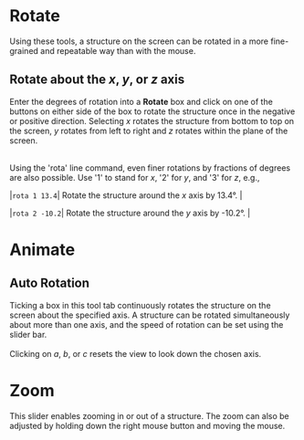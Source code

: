 # Rotate
Using these tools, a structure on the screen can be rotated in a more fine-grained and repeatable way than with the mouse.

## Rotate about the *x*, *y*, or *z* axis
Enter the degrees of rotation into a **Rotate** box and click on one of the buttons on either side of the box to rotate the structure once in the negative or positive direction. Selecting *x* rotates the structure from bottom to top on the screen, *y* rotates from left to right and *z* rotates within the plane of the screen. 
<br>
<br>

Using the '<c>rota</c>' line command, even finer rotations by fractions of degrees are also possible. Use '1' to stand for *x*, '2' for *y*, and '3' for *z*, e.g.,

|`rota 1 13.4`| Rotate the structure around the *x* axis by 13.4&deg;. |

|`rota 2 -10.2`| Rotate the structure around the *y* axis by -10.2&deg;. |


# Animate
## Auto Rotation
Ticking a box in this tool tab continuously rotates the structure on the screen about the specified axis. A structure can be rotated simultaneously about more than one axis, and the speed of rotation can be set using the slider bar.
<br>
<br>
Clicking on *a*, *b*, or *c* resets the view to look down the chosen axis.


# Zoom
This slider enables zooming in or out of a structure. The zoom can also be adjusted by holding down the right mouse button and moving the mouse.

